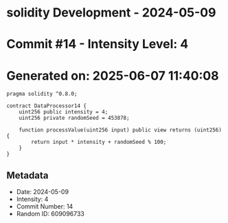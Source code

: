 ﻿# solidity Development - 2024-05-09
# Commit #14 - Intensity Level: 4
# Generated on: 2025-06-07 11:40:08
```solidity
pragma solidity ^0.8.0;

contract DataProcessor14 {
    uint256 public intensity = 4;
    uint256 private randomSeed = 453878;

    function processValue(uint256 input) public view returns (uint256) {
        return input * intensity + randomSeed % 100;
    }
}
```
## Metadata
- Date: 2024-05-09
- Intensity: 4
- Commit Number: 14
- Random ID: 609096733
